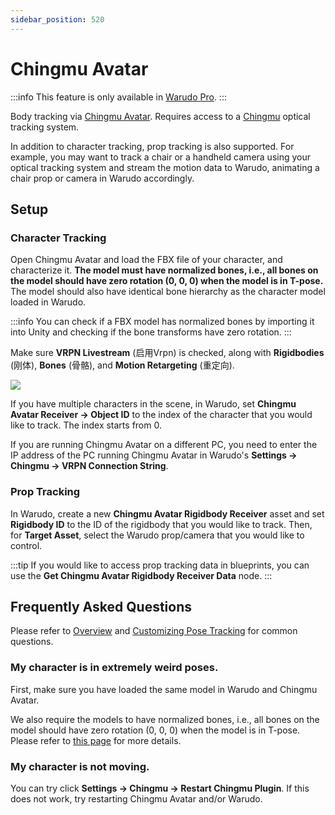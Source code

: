 ```yaml
---
sidebar_position: 520
---
```


# Chingmu Avatar

:::info
This feature is only available in [Warudo Pro](../pro).
:::

Body tracking via [Chingmu Avatar](https://www.chingmu.com/software/downloaddetail_7.shtml). Requires access to a [Chingmu](https://chingmu.com) optical tracking system.

In addition to character tracking, prop tracking is also supported. For example, you may want to track a chair or a handheld camera using your optical tracking system and stream the motion data to Warudo, animating a chair prop or camera in Warudo accordingly.

## Setup

### Character Tracking

Open Chingmu Avatar and load the FBX file of your character, and characterize it. **The model must have normalized bones, i.e., all bones on the model should have zero rotation (0, 0, 0) when the model is in T-pose.** The model should also have identical bone hierarchy as the character model loaded in Warudo.

:::info
You can check if a FBX model has normalized bones by importing it into Unity and checking if the bone transforms have zero rotation.
:::

Make sure **VRPN Livestream** (启用Vrpn) is checked, along with **Rigidbodies** (刚体), **Bones** (骨骼), and **Motion Retargeting** (重定向).

![](/doc-img/en-chingmu-1.png)

If you have multiple characters in the scene, in Warudo, set **Chingmu Avatar Receiver → Object ID** to the index of the character that you would like to track. The index starts from 0.

If you are running Chingmu Avatar on a different PC, you need to enter the IP address of the PC running Chingmu Avatar in Warudo's **Settings → Chingmu → VRPN Connection String**.

### Prop Tracking

In Warudo, create a new **Chingmu Avatar Rigidbody Receiver** asset and set **Rigidbody ID** to the ID of the rigidbody that you would like to track. Then, for **Target Asset**, select the Warudo prop/camera that you would like to control.

:::tip
If you would like to access prop tracking data in blueprints, you can use the **Get Chingmu Avatar Rigidbody Receiver Data** node.
:::

## Frequently Asked Questions

Please refer to [Overview](overview#FAQ) and [Customizing Pose Tracking](body-tracking#FAQ) for common questions.

### My character is in extremely weird poses.

First, make sure you have loaded the same model in Warudo and Chingmu Avatar.

We also require the models to have normalized bones,  i.e., all bones on the model should have zero rotation (0, 0, 0) when the model is in T-pose. Please refer to [this page](../misc/normalizing-model-bones) for more details.

### My character is not moving.

You can try click **Settings → Chingmu → Restart Chingmu Plugin**. If this does not work, try restarting Chingmu Avatar and/or Warudo.
